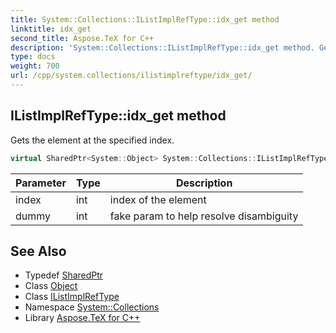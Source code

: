 ```yaml
---
title: System::Collections::IListImplRefType::idx_get method
linktitle: idx_get
second_title: Aspose.TeX for C++
description: 'System::Collections::IListImplRefType::idx_get method. Gets the element at the specified index in C++.'
type: docs
weight: 700
url: /cpp/system.collections/ilistimplreftype/idx_get/
---
```

## IListImplRefType::idx_get method


Gets the element at the specified index.

```cpp
virtual SharedPtr<System::Object> System::Collections::IListImplRefType<T>::idx_get(int index, int dummy=0) const override
```


| Parameter | Type | Description |
| --- | --- | --- |
| index | int | index of the element |
| dummy | int | fake param to help resolve disambiguity |

## See Also

* Typedef [SharedPtr](../../../system/sharedptr/)
* Class [Object](../../../system/object/)
* Class [IListImplRefType](../)
* Namespace [System::Collections](../../)
* Library [Aspose.TeX for C++](../../../)
